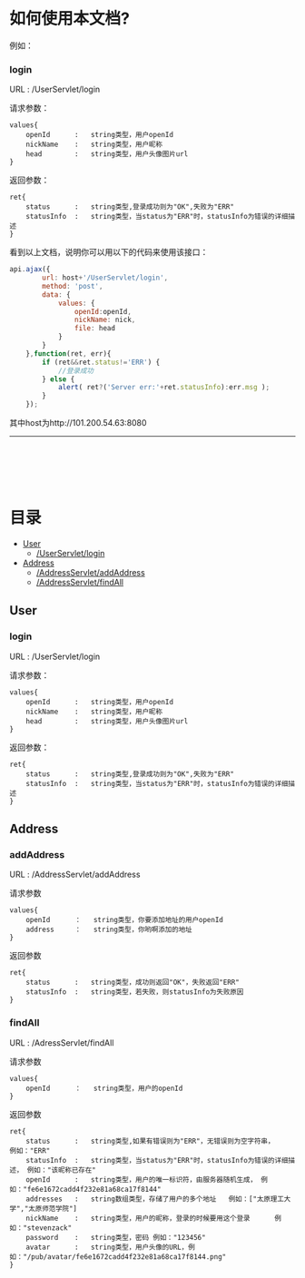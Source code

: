 # 如何使用本文档?

例如：

### login

URL : /UserServlet/login

请求参数：

	values{
		openId		:	string类型，用户openId
		nickName	:	string类型，用户昵称
		head		:	string类型，用户头像图片url
	}

返回参数：

	ret{
		status		:	string类型,登录成功则为"OK",失败为"ERR"
		statusInfo	:	string类型，当status为"ERR"时，statusInfo为错误的详细描述
	}

看到以上文档，说明你可以用以下的代码来使用该接口：

``` javascript
api.ajax({
        url: host+'/UserServlet/login',
        method: 'post',
        data: {
            values: {
            	openId:openId,
                nickName: nick,
                file: head
            }
        }
    },function(ret, err){
        if (ret&&ret.status!='ERR') {
        	//登录成功
        } else {
            alert( ret?('Server err:'+ret.statusInfo):err.msg );
        }
    });
```

其中host为http://101.200.54.63:8080

---

<br>
<br>
<br>
<br>

# 目录

- [User](#user)
	- [/UserServlet/login](#login-1)
- [Address](#address)
	- [/AddressServlet/addAddress](#addaddress)
	- [/AddressServlet/findAll](#findall)

## User

### login

URL : /UserServlet/login

请求参数：

	values{
		openId		:	string类型，用户openId
		nickName	:	string类型，用户昵称
		head		:	string类型，用户头像图片url
	}

返回参数：

	ret{
		status		:	string类型,登录成功则为"OK",失败为"ERR"
		statusInfo	:	string类型，当status为"ERR"时，statusInfo为错误的详细描述
	}

## Address


### addAddress

URL : /AddressServlet/addAddress

请求参数

	values{
		openId		：	string类型，你要添加地址的用户openId
		address 	：	string类型，你哟啊添加的地址
	}

返回参数

	ret{
		status		:	string类型，成功则返回"OK"，失败返回"ERR"
		statusInfo	:	string类型，若失败，则statusInfo为失败原因
	}

### findAll

URL : /AdressServlet/findAll

请求参数

	values{
		openId		：	string类型，用户的openId
	}

返回参数

	ret{
		status		:	string类型,如果有错误则为"ERR"，无错误则为空字符串，	例如："ERR"
		statusInfo	:	string类型，当status为"ERR"时，statusInfo为错误的详细描述，	例如："该昵称已存在"
		openId		:	string类型，用户的唯一标识符，由服务器随机生成，	例如："fe6e1672cadd4f232e81a68ca17f8144"
		addresses	:	string数组类型，存储了用户的多个地址	例如：["太原理工大学","太原师范学院"]
		nickName	:	string类型，用户的昵称，登录的时候要用这个登录		例如："stevenzack"
		password	:	string类型，密码	例如："123456"
		avatar		:	string类型，用户头像的URL，例如："/pub/avatar/fe6e1672cadd4f232e81a68ca17f8144.png"
	}



